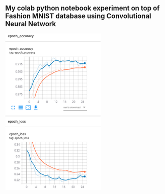 ## My colab python notebook experiment on top of Fashion MNIST database using Convolutional Neural Network

![](https://raw.githubusercontent.com/dexterdev/Machine_Learning_Experiments/master/CNN_fashion_MNIST/loss_acc.png)
